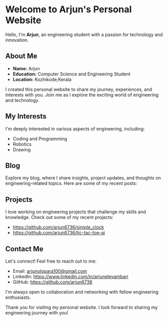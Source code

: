 
# Welcome to Arjun's Personal Website

Hello, I'm **Arjun**, an engineering student with a passion for technology and innovation.

## About Me

- **Name:** Arjun
- **Education:** Computer Science and Engineering Student
- **Location:** Kozhikode,Kerala 

I created this personal website to share my journey, experiences, and interests with you. Join me as I explore the exciting world of engineering and technology.

## My Interests

I'm deeply interested in various aspects of engineering, including:

- Coding and Programming
- Robotics
- Drawing

## Blog

Explore my blog, where I share insights, project updates, and thoughts on engineering-related topics. Here are some of my recent posts:


## Projects

I love working on engineering projects that challenge my skills and knowledge. Check out some of my recent projects:

- https://github.com/arjun6736/simple_clock
- https://github.com/arjun6736/tic-tac-toe-ai

## Contact Me

Let's connect! Feel free to reach out to me:

- Email: arjunolopara100@gmail.com
- LinkedIn: https://www.linkedin.com/in/arjuneleyambari
- GitHub: https://github.com/arjun6736

I'm always open to collaboration and networking with fellow engineering enthusiasts.

Thank you for visiting my personal website. I look forward to sharing my engineering journey with you!
